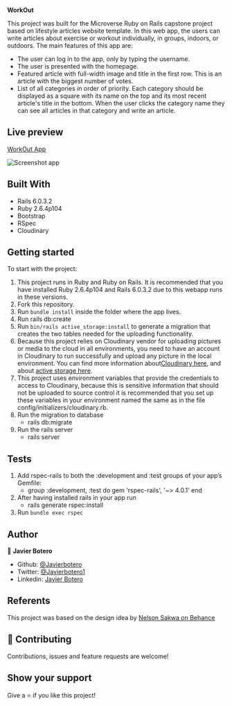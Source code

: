 **WorkOut**

This project was built for the Microverse Ruby on Rails capstone project based on lifestyle articles website template. In this web app, the users can write articles about exercise or workout individually, in groups, indoors, or outdoors. The main features of this app are:

- The user can log in to the app, only by typing the username.
- The user is presented with the homepage.
- Featured article with full-width image and title in the first row. This is an article with the biggest number of votes.
- List of all categories in order of priority. Each category should be displayed as a square with its name on the top and its most recent article's title in the bottom.
When the user clicks the category name they can see all articles in that category and write an article.

## Live preview

[WorkOut App](https://stark-harbor-31329.herokuapp.com/)

![Screenshot app](https://res.cloudinary.com/enterprise/image/upload/v1599836656/WorkOut_c4q4qv.jpg)

## Built With

- Rails 6.0.3.2
- Ruby 2.6.4p104
- Bootstrap
- RSpec
- Cloudinary

## Getting started

To start with the project:

1. This project runs in Ruby and Ruby on Rails. It is recommended that you have installed Ruby 2.6.4p104 and Rails 6.0.3.2 due to this webapp runs in these versions.
2. Fork this repository.
3. Run `bundle install` inside the folder where the app lives.
4. Run rails db:create
5. Run `bin/rails active_storage:install` to generate a migration that creates the two tables needed for the uploading functionality.
6. Because this project relies on Cloudinary vendor for uploading pictures or media to the cloud in all environments, you need to have an account in Cloudinary to run successfully and upload any picture in the local environment. You can find more information about[Cloudinary here](https://cloudinary.com/documentation/rails_integration), and about [active storage here](https://edgeguides.rubyonrails.org/active_storage_overview.html#setup).
7. This project uses environment variables that provide the credentials to access to Cloudinary, because this is sensitive information that should not be uploaded to source control it is recommended that you set up these variables in your environment named the same as in the file config/initializers/cloudinary.rb.
5. Run the migration to database
    - rails db:migrate
6. Run the rails server
    - rails server

## Tests

1. Add rspec-rails to both the :development and :test groups of your app’s Gemfile:
    - group :development, :test do
        gem 'rspec-rails', '~> 4.0.1'
      end
1. After having installed rails in your app run
    - rails generate rspec:install
3. Run `bundle exec rspec`

## Author

👤 **Javier Botero**

- Github: [@Javierbotero](https://github.com/javierbotero)
- Twitter: [@Javierbotero1](https://twitter.com/JavierBotero1)
- Linkedin: [Javier Botero](https://www.linkedin.com/in/javierboterodev/)

## Referents

This project was based on the design idea by [Nelson Sakwa on Behance](https://www.behance.net/sakwadesignstudio)

## 🤝 Contributing

Contributions, issues and feature requests are welcome!

## Show your support

Give a ⭐️ if you like this project!
